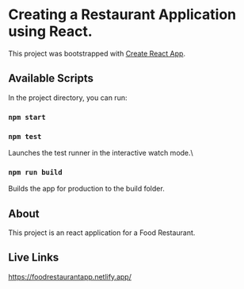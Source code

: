 # Creating a Restaurant Application using React.

This project was bootstrapped with [Create React App](https://github.com/facebook/create-react-app).

## Available Scripts

In the project directory, you can run:

### `npm start`

### `npm test`

Launches the test runner in the interactive watch mode.\

### `npm run build`
Builds the app for production to the build folder.

## About 
This project is an react application for a Food Restaurant. 

## Live Links
https://foodrestaurantapp.netlify.app/
